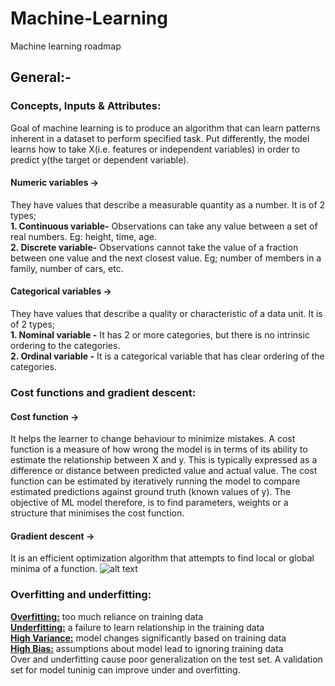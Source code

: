 # Machine-Learning
Machine learning roadmap

## General:-

### Concepts, Inputs & Attributes:
Goal of machine learning is to produce an algorithm that can learn patterns inherent in a dataset to perform specified task.
Put differently, the model learns how to take X(i.e. features or independent variables) in order to predict y(the target or dependent variable).
#### Numeric variables ->
They have values that describe a measurable quantity as a number. It is of 2 types;<br/>
**1. Continuous variable-** Observations can take any value between a set of real numbers. Eg: height, time, age.<br/>
**2. Discrete variable-** Observations cannot take the value of a fraction between one value and the next closest value. Eg; number of members in a family, number of cars, etc.
#### Categorical variables ->
They have values that describe a quality or characteristic of a data unit. It is of 2 types;<br/>
**1. Nominal variable -** It has 2 or more categories, but there is no intrinsic ordering to the categories.<br/>
**2. Ordinal variable -** It is a categorical variable that has clear ordering of the categories.

### Cost functions and gradient descent:
#### Cost function ->
It helps the learner to change behaviour to minimize mistakes. 
A cost function is a measure of how wrong the model is in terms of its ability to estimate the relationship between X and y.
This is typically expressed as a difference or distance between predicted value and actual value.
The cost function can be estimated by iteratively running the model to compare estimated predictions against ground truth (known values of y).
The objective of ML model therefore, is to find parameters, weights or a structure that minimises the cost function.
#### Gradient descent ->
It is an efficient optimization algorithm that attempts to find local or global minima of a function.
![alt text](https://dmol.pub/_images/loss-lr.gif)

### Overfitting and underfitting:
**<u>Overfitting:</u>** too much reliance on training data<br/>
**<u>Underfitting:</u>** a failure to learn relationship in the training data<br/>
**<u>High Variance:</u>** model changes significantly based on training data<br/>
**<u>High Bias:</u>** assumptions about model lead to ignoring training data<br/>
Over and underfitting cause poor generalization on the test set. A validation set for model tuninig can improve under and overfitting.

